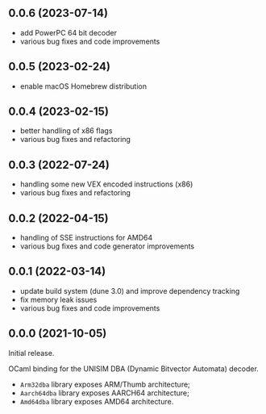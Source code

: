 ## 0.0.6 (2023-07-14)

- add PowerPC 64 bit decoder
- various bug fixes and code improvements

## 0.0.5 (2023-02-24)

- enable macOS Homebrew distribution

## 0.0.4 (2023-02-15)

- better handling of x86 flags
- various bug fixes and refactoring

## 0.0.3 (2022-07-24)

- handling some new VEX encoded instructions (x86)
- various bug fixes and refactoring

## 0.0.2 (2022-04-15)

- handling of SSE instructions for AMD64
- various bug fixes and code generator improvements

## 0.0.1 (2022-03-14)

- update build system (dune 3.0) and improve dependency tracking
- fix memory leak issues
- various bug fixes and code improvements

## 0.0.0 (2021-10-05)

Initial release.

OCaml binding for the UNISIM DBA (Dynamic Bitvector Automata) decoder.
- `Arm32dba` library exposes ARM/Thumb architecture;
- `Aarch64dba` library exposes AARCH64 architecture;
- `Amd64dba` library exposes AMD64 architecture.
